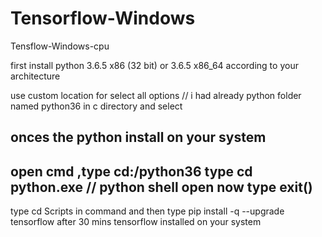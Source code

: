 # Tensorflow-Windows
Tensflow-Windows-cpu


first install python 3.6.5 x86 (32 bit) or 3.6.5 x86_64 according to your architecture

use custom location for select all options 
// i had already python folder named python36 in c directory and select

onces the python install on your system 
-------------------------------------------------------------------------
open cmd ,type cd:/python36 
type cd python.exe 
// python shell open 
now type exit()
---------------------------------------------------------------------------
type cd Scripts in command and then type pip install -q --upgrade tensorflow
after 30 mins tensorflow installed on your system
